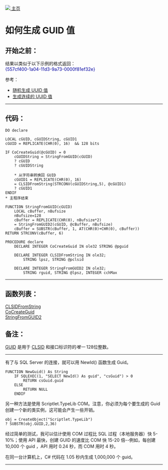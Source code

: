 [<img src="../images/home.png"> 主页 ](https://github.com/VFP9/Win32API)  

# 如何生成 GUID 值

## 开始之前：
结果以类似于以下示例的格式返回：  
<font color=#0000a0>{557cf400-1a04-11d3-9a73-0000f81ef32e}</font>  

参考：

* [随机生成 UUID 值](sample_024.md)  
* [生成连续的 UUID 值](sample_587.md)  

  
***  


## 代码：
```foxpro  
DO declare

LOCAL cGUID, cGUIDString, cGUID1
cGUID = REPLICATE(CHR(0), 16)  && 128 bits

IF CoCreateGuid(@cGUID) = 0
	cGUIDString = StringFromGUID(cGUID)
	? cGUID
	? cGUIDString
	
	* 从字符串转换回 GUID
	cGUID1 = REPLICATE(CHR(0), 16)
	= CLSIDFromString(STRCONV(cGUIDString,5), @cGUID1)
	? cGUID1
ENDIF
* 主程序结束

FUNCTION StringFromGUID(cGUID)
	LOCAL cBuffer, nBufsize
	nBufsize=128
	cBuffer = REPLICATE(CHR(0), nBufsize*2)
	= StringFromGUID2(cGUID, @cBuffer, nBufsize)
	cBuffer = SUBSTR(cBuffer, 1, AT(CHR(0)+CHR(0), cBuffer))
RETURN STRCONV(cBuffer, 6)

PROCEDURE declare
	DECLARE INTEGER CoCreateGuid IN ole32 STRING @pguid

	DECLARE INTEGER CLSIDFromString IN ole32;
		STRING lpsz, STRING @pclsid

	DECLARE INTEGER StringFromGUID2 IN ole32;
		STRING rguid, STRING @lpsz, INTEGER cchMax  
```  
***  


## 函数列表：
[CLSIDFromString](../libraries/ole32/CLSIDFromString.md)  
[CoCreateGuid](../libraries/ole32/CoCreateGuid.md)  
[StringFromGUID2](../libraries/ole32/StringFromGUID2.md)  

## 备注：
[GUID](https://en.wikipedia.org/wiki/Universally_unique_identifier) 是用于 [CLSID](https://msdn.microsoft.com/en-us/library/windows/desktop/ms691424(v=vs.85).aspx) 和接口标识符的*唯一* 128位整数。 
  

* * *  
有了与 SQL Server 的连接，就可以用 NewId() 函数生成 Guid。

```foxpro
FUNCTION NewGuid() As String  
	IF SQLEXEC(1, "SELECT NewId() As guid", "csGuid") > 0  
		RETURN csGuid.guid  
	ELSE  
		RETURN NULL  
	ENDIF
```

另一种方法是使用 Scriptlet.TypeLib COM。注意，你必须为每个要生成的 Guid 创建一个新的类实例，这可能会产生一些开销。  
```foxpro
obj = CreateObject("Scriptlet.TypeLib")  
? SUBSTR(obj.GUID,2,36)
```
经过简单的测试，我可以估计使用 COM 过程比 SQL 过程（本地服务器）快 5-10%；使用 API 最快，创建 GUID 的速度比 COM 快 15-20 倍--例如，每创建 10,000 个 guid ，API 用时 0.24 秒，而 COM 用时 4 秒。  
  
在同一台计算机上，C# 代码在 1.05 秒内生成 1,000,000 个 guid。  
  
***  

